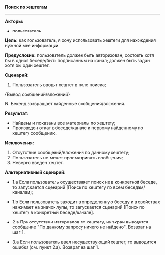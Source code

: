 **Поиск по хештегам**
* * *
**Акторы:**
- пользователь

**Цель:** как пользователь, я хочу использовать хештеги для нахождения нужной мне информации.

**Предусловие:** пользователь должен быть авторизован, состоять хотя бы в одной беседе/быть подписанным на канал; должен быть задан хотя бы один хештег.

**Сценарий:**
1. Пользователь вводит хештег в поле поиска;

{Вывод сообщений/вложений}

N. Бекенд возвращает найденные сообщения/вложения.

**Результат:**
- Найдены и показаны все материалы по хештегу;
- Произведен откат в беседе/канале к первому найденному по хештегу сообщению.

**Исключения:**
1. Отсутствие сообщений/вложений по данному хештегу;
2. Пользователь не может просматривать сообщения;
3. Неверно введен хештег.

**Альтернативный сценарий:**
- 1.a Если пользователь осуществляет поиск не в конкретной беседе, то запускается сценарий [Поиск по хештегу по всем беседам/каналам];

- 1.b Если пользователь заходит в определенную беседу и в свойствах нажимает на значок лупы, то запускается сценарий [Поиск по хештегу в конкретной беседе/канале].

- 2.a При отсутствии материалов по хештегу, на экран выводится сообщение "По данному запросу ничего не найдено". Возврат на шаг 1.

- 3.a Если пользователь ввел несуществующий хештег, то выводится ошибка (см. пункт 2.a). Возврат на шаг 1.
